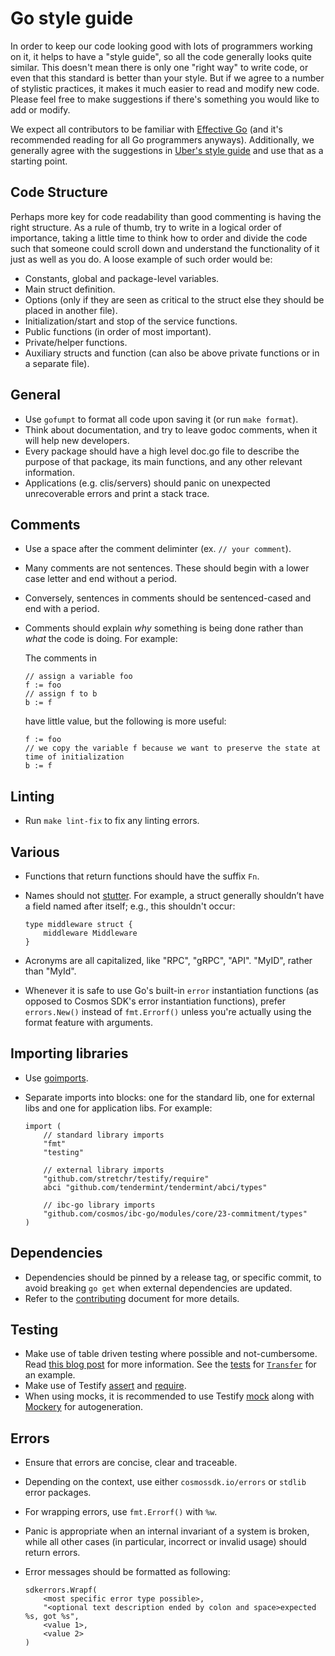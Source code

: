 
# Go style guide

In order to keep our code looking good with lots of programmers working on it, it helps to have a "style guide", so all the code generally looks quite similar. This doesn't mean there is only one "right way" to write code, or even that this standard is better than your style.  But if we agree to a number of stylistic practices, it makes it much easier to read and modify new code. Please feel free to make suggestions if there's something you would like to add or modify.

We expect all contributors to be familiar with [Effective Go](https://golang.org/doc/effective_go.html) (and it's recommended reading for all Go programmers anyways). Additionally, we generally agree with the suggestions in [Uber's style guide](https://github.com/uber-go/guide/blob/master/style.md) and use that as a starting point.

## Code Structure

Perhaps more key for code readability than good commenting is having the right structure. As a rule of thumb, try to write in a logical order of importance, taking a little time to think how to order and divide the code such that someone could scroll down and understand the functionality of it just as well as you do. A loose example of such order would be:

- Constants, global and package-level variables.
- Main struct definition.
- Options (only if they are seen as critical to the struct else they should be placed in another file).
- Initialization/start and stop of the service functions.
- Public functions (in order of most important).
- Private/helper functions.
- Auxiliary structs and function (can also be above private functions or in a separate file).

## General

- Use `gofumpt` to format all code upon saving it (or run `make format`).
- Think about documentation, and try to leave godoc comments, when it will help new developers.
- Every package should have a high level doc.go file to describe the purpose of that package, its main functions, and any other relevant information.
- Applications (e.g. clis/servers) should panic on unexpected unrecoverable errors and print a stack trace.

## Comments

- Use a space after the comment deliminter (ex. `// your comment`).
- Many comments are not sentences. These should begin with a lower case letter and end without a period.
- Conversely, sentences in comments should be sentenced-cased and end with a period.
- Comments should explain _why_ something is being done rather than _what_ the code is doing. For example:

	The comments in 

	```
	// assign a variable foo
	f := foo
	// assign f to b
	b := f
	```

	have little value,	but the following is more useful:

	```
	f := foo
	// we copy the variable f because we want to preserve the state at time of initialization
	b := f
	```

## Linting

- Run `make lint-fix` to fix any linting errors.

## Various

- Functions that return functions should have the suffix `Fn`.
- Names should not [stutter](https://blog.golang.org/package-names). For example, a struct generally shouldn’t have a field named after itself; e.g., this shouldn't occur:

	``` golang
	type middleware struct {
		middleware Middleware
	}
	```

- Acronyms are all capitalized, like "RPC", "gRPC", "API". "MyID", rather than "MyId".
- Whenever it is safe to use Go's built-in `error` instantiation functions (as opposed to Cosmos SDK's error instantiation functions), prefer `errors.New()` instead of `fmt.Errorf()` unless you're actually using the format feature with arguments.

## Importing libraries

- Use [goimports](https://godoc.org/golang.org/x/tools/cmd/goimports).
- Separate imports into blocks: one for the standard lib, one for external libs and one for application libs. For example:

	```golang
	import (
		// standard library imports
		"fmt"
		"testing"
					
		// external library imports
		"github.com/stretchr/testify/require"
		abci "github.com/tendermint/tendermint/abci/types"
					
		// ibc-go library imports
		"github.com/cosmos/ibc-go/modules/core/23-commitment/types"
	)
	```

## Dependencies

- Dependencies should be pinned by a release tag, or specific commit, to avoid breaking `go get` when external dependencies are updated.
- Refer to the [contributing](./development.md#dependencies) document for more details.

## Testing

- Make use of table driven testing where possible and not-cumbersome. Read [this blog post](https://dave.cheney.net/2013/06/09/writing-table-driven-tests-in-go) for more information. See the [tests](https://github.com/cosmos/ibc-go/blob/f24f41ea8a61fe87f6becab94e84de08c8aa9381/modules/apps/transfer/keeper/msg_server_test.go#L11) for [`Transfer`](`https://github.com/cosmos/ibc-go/blob/f24f41ea8a61fe87f6becab94e84de08c8aa9381/modules/apps/transfer/keeper/msg_server.go#L15) for an example.
- Make use of Testify [assert](https://godoc.org/github.com/stretchr/testify/assert) and [require](https://godoc.org/github.com/stretchr/testify/require).
- When using mocks, it is recommended to use Testify [mock](https://pkg.go.dev/github.com/stretchr/testify/mock) along with [Mockery](https://github.com/vektra/mockery) for autogeneration.

## Errors

- Ensure that errors are concise, clear and traceable.
- Depending on the context, use either `cosmossdk.io/errors` or `stdlib` error packages.
- For wrapping errors, use `fmt.Errorf()` with `%w`.
- Panic is appropriate when an internal invariant of a system is broken, while all other cases (in particular, incorrect or invalid usage) should return errors.
- Error messages should be formatted as following:

	```golang
	sdkerrors.Wrapf(
		<most specific error type possible>,
		"<optional text description ended by colon and space>expected %s, got %s",
		<value 1>,
		<value 2>
	)
	```